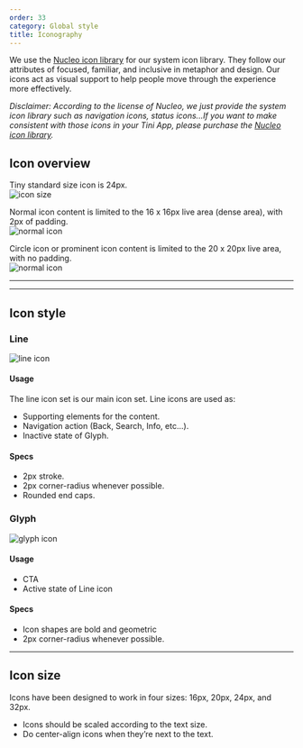 ```yaml
---
order: 33
category: Global style
title: Iconography
---
```


We use the [Nucleo icon library](https://nucleoapp.com/) for our system icon library. They follow our attributes of focused, familiar, and inclusive in metaphor and design. Our icons act as visual support to help people move through the experience more effectively.

_Disclaimer: According to the license of Nucleo, we just provide the system icon library such as navigation icons, status icons...If you want to make consistent with those icons in your Tini App, please purchase the [Nucleo icon library](https://nucleoapp.com/)._

## Icon overview

Tiny standard size icon is 24px. <br />
<img className="img-basic" src="https://salt.tikicdn.com/ts/social/8d/a2/30/cdcaf1f36812d29caf0c1387b77d6029.png" alt="icon size" />

Normal icon content is limited to the 16 x 16px live area (dense area), with 2px of padding. <br />
<img className="img-basic" src="https://salt.tikicdn.com/ts/social/a4/9a/af/61dc1ff3e7cce3008fb357794b9cb279.png" alt="normal icon" />

Circle icon or prominent icon content is limited to the 20 x 20px live area, with no padding. <br />
<img className="img-basic" src="https://salt.tikicdn.com/ts/social/6e/cd/0a/65e110e4a4a2646b75f2c264ff477ed4.png" alt="normal icon" />

---

---

## Icon style

### Line

<img className="img-basic" src="https://salt.tikicdn.com/ts/social/9b/1b/79/2b4de89a0e44b329bcb6b81836a976f9.png" alt="line icon" />

#### Usage

The line icon set is our main icon set. Line icons are used as:

- Supporting elements for the content.
- Navigation action (Back, Search, Info, etc...).
- Inactive state of Glyph.

#### Specs

- 2px stroke.
- 2px corner-radius whenever possible.
- Rounded end caps.

### Glyph

<img className="img-basic" src="https://salt.tikicdn.com/ts/social/ec/9c/42/7bd49b1602da727010533c372517d6e8.png" alt="glyph icon" />

#### Usage

- CTA
- Active state of Line icon

#### Specs

- Icon shapes are bold and geometric
- 2px corner-radius whenever possible.

---

## Icon size

Icons have been designed to work in four sizes: 16px, 20px, 24px, and 32px.

- Icons should be scaled according to the text size.
- Do center-align icons when they’re next to the text.
